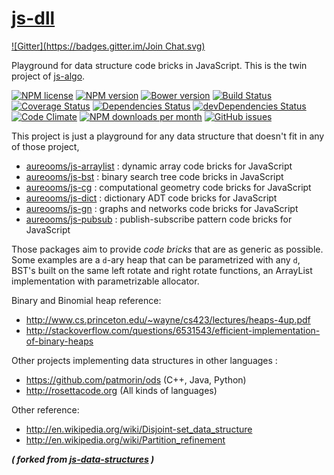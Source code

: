 [js-dll](http://aureooms.github.io/js-dll)
====
[![Gitter](https://badges.gitter.im/Join Chat.svg)](https://gitter.im/aureooms/js-dll?utm_source=badge&utm_medium=badge&utm_campaign=pr-badge&utm_content=badge)

Playground for data structure code bricks in JavaScript. This is the twin project of [js-algo](https://github.com/aureooms/js-algo).

[![NPM license](http://img.shields.io/npm/l/aureooms-js-dll.svg?style=flat)](https://raw.githubusercontent.com/aureooms/js-dll/master/LICENSE)
[![NPM version](http://img.shields.io/npm/v/aureooms-js-dll.svg?style=flat)](https://www.npmjs.org/package/aureooms-js-dll)
[![Bower version](http://img.shields.io/bower/v/aureooms-js-dll.svg?style=flat)](http://bower.io/search/?q=aureooms-js-dll)
[![Build Status](http://img.shields.io/travis/aureooms/js-dll.svg?style=flat)](https://travis-ci.org/aureooms/js-dll)
[![Coverage Status](http://img.shields.io/coveralls/aureooms/js-dll.svg?style=flat)](https://coveralls.io/r/aureooms/js-dll)
[![Dependencies Status](http://img.shields.io/david/aureooms/js-dll.svg?style=flat)](https://david-dm.org/aureooms/js-dll#info=dependencies)
[![devDependencies Status](http://img.shields.io/david/dev/aureooms/js-dll.svg?style=flat)](https://david-dm.org/aureooms/js-dll#info=devDependencies)
[![Code Climate](http://img.shields.io/codeclimate/github/aureooms/js-dll.svg?style=flat)](https://codeclimate.com/github/aureooms/js-dll)
[![NPM downloads per month](http://img.shields.io/npm/dm/aureooms-js-dll.svg?style=flat)](https://www.npmjs.org/package/aureooms-js-dll)
[![GitHub issues](http://img.shields.io/github/issues/aureooms/js-dll.svg?style=flat)](https://github.com/aureooms/js-dll/issues)


This project is just a playground for any data structure
that doesn't fit in any of those project,

  - [aureooms/js-arraylist](https://api.github.com/repos/aureooms/js-arraylist) : dynamic array code bricks for JavaScript
  - [aureooms/js-bst](https://api.github.com/repos/aureooms/js-bst) : binary search tree code bricks in JavaScript
  - [aureooms/js-cg](https://api.github.com/repos/aureooms/js-cg) : computational geometry code bricks for JavaScript
  - [aureooms/js-dict](https://api.github.com/repos/aureooms/js-dict) : dictionary ADT code bricks for JavaScript
  - [aureooms/js-gn](https://api.github.com/repos/aureooms/js-gn) : graphs and networks code bricks for JavaScript
  - [aureooms/js-pubsub](https://api.github.com/repos/aureooms/js-pubsub) : publish-subscribe pattern code bricks for JavaScript

Those packages aim to provide *code bricks* that are as generic as possible.
Some examples are a `d`-ary heap that can be parametrized with any `d`, BST's
built on the same left rotate and right rotate functions, an ArrayList
implementation with parametrizable allocator.

Binary and Binomial heap reference:

  - http://www.cs.princeton.edu/~wayne/cs423/lectures/heaps-4up.pdf
  - http://stackoverflow.com/questions/6531543/efficient-implementation-of-binary-heaps

Other projects implementing data structures in other languages :

  - https://github.com/patmorin/ods (C++, Java, Python)
  - http://rosettacode.org (All kinds of languages)

Other reference:

  - http://en.wikipedia.org/wiki/Disjoint-set_data_structure
  - http://en.wikipedia.org/wiki/Partition_refinement

***( forked from [js-data-structures](https://github.com/aureooms/js-data-structures) )***
